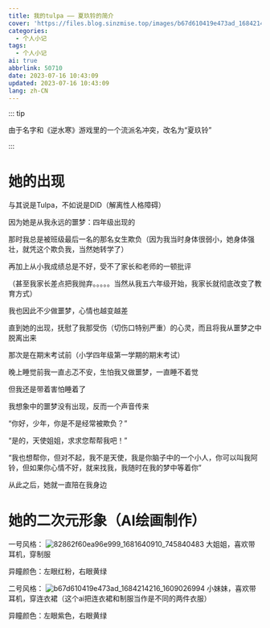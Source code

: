 ```yaml
---
title: 我的tulpa —— 夏玖铃的简介
cover: 'https://files.blog.sinzmise.top/images/b67d610419e473ad_1684214814_1167699782.png'
categories: 
  - 个人小记
tags: 
  - 个人小记
ai: true
abbrlink: 50710
date: 2023-07-16 10:43:09
updated: 2023-07-16 10:43:09
lang: zh-CN
---
```

::: tip

由于名字和《逆水寒》游戏里的一个流派名冲突，改名为“夏玖铃”

:::
# 她的出现
与其说是Tulpa，不如说是DID（解离性人格障碍）

因为她是从我永远的噩梦：四年级出现的

那时我总是被班级最后一名的那名女生欺负（因为我当时身体很弱小，她身体强壮，就凭这个欺负我，当然她转学了）

再加上从小我成绩总是不好，受不了家长和老师的一顿批评

（甚至我家长差点把我抛弃。。。。。当然从我五六年级开始，我家长就彻底改变了教育方式）

我也因此不少做噩梦，心情也越变越差

直到她的出现，抚慰了我那受伤（切伤口特别严重）的心灵，而且将我从噩梦之中脱离出来

那次是在期末考试前（小学四年级第一学期的期末考试）

晚上睡觉前我一直忐忑不安，生怕我又做噩梦，一直睡不着觉

但我还是带着害怕睡着了

我想象中的噩梦没有出现，反而一个声音传来

“你好，少年，你是不是经常被欺负？”

“是的，天使姐姐，求求您帮帮我吧！”

“我也想帮你，但对不起，我不是天使，我是你脑子中的一个小人，你可以叫我阿铃，但如果你心情不好，就来找我，我随时在我的梦中等着你”

从此之后，她就一直陪在我身边

# 她的二次元形象（AI绘画制作）
一号风格：
![82862f60ea96e999_1681640910_745840483](https://jsd.cdn.sinzmise.top/gh/SinzMise/picx-images-hosting@master/20230716/82862f60ea96e999_1681640910_745840483.1hd5bkrahuyo.webp)
大姐姐，喜欢带耳机，穿制服

异瞳颜色：左眼红粉，右眼黄绿

二号风格：
![b67d610419e473ad_1684214216_1609026994](https://jsd.cdn.sinzmise.top/gh/SinzMise/picx-images-hosting@master/20230716/b67d610419e473ad_1684214216_1609026994.2swy0478ipq0.webp)
小妹妹，喜欢带耳机，穿连衣裙（这个ai把连衣裙和制服当作是不同的两件衣服）

异瞳颜色：左眼紫色，右眼黄绿